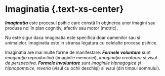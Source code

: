 # **Imaginatia** {.text-xs-center}
_**Imaginatia**_ este procesul psihic care constă în obţinerea unor imagini sau produse noi în plan cognitiv, afectiv sau motor (motric).

Nu este sigur daca imaginatia este specifica doar oamenilor sau si animalelor. Imaginatia este in stransa legatura cu celelalte procese psihice.

Imaginatia are mai multe forme de manifestare: **_Formele voluntare_** sunt _imaginaţia reproductivă_ (imaginile memoriei), _imaginaţia creatoare_ si _visul de perspectiva_. **_Formele involuntare_** sunt _imaginile hipnagogice şi hipnopompice_, _reveria_ (visul cu ochii deschişi) si _visul_ (din timpul somnului).